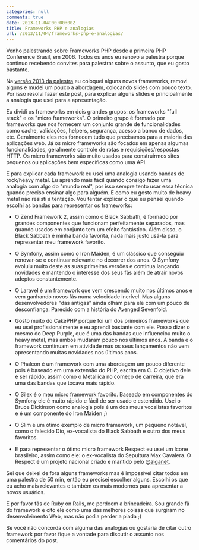 ```yaml
---
categories: null
comments: true
date: 2013-11-04T00:00:00Z
title: Frameworks PHP e analogias
url: /2013/11/04/frameworks-php-e-analogias/
---
```


Venho palestrando sobre Frameworks PHP desde a primeira PHP Conference Brasil, em 2006. Todos os anos eu renovo a palestra porque continuo recebendo convites para palestrar sobre o assunto, que eu gosto bastante. 

Na [versão 2013 da palestra](http://www.slideshare.net/eminetto/frameworks-php2013) eu coloquei alguns novos frameworks, removi alguns e mudei um pouco a abordagem, colocando slides com pouco texto. Por isso resolvi fazer este post, para explicar alguns slides e principalmente a analogia que usei para a apresentação. 

<!--more-->

Eu dividi os frameworks em dois grandes grupos: os frameworks "full stack" e os "micro frameworks". O primeiro grupo é formado por frameworks que nos fornecem um conjunto grande de funcionalidades como cache, validações, helpers, segurança, acesso a banco de dados, etc. Geralmente eles nos fornecem tudo que precisamos para a maioria das aplicações web. Já os micro frameworks são focados em apenas algumas funcionalidades, geralmente controle de rotas e requisições/respostas HTTP. Os micro frameworks são muito usados para construirmos sites pequenos ou aplicações bem específicas como uma API. 

E para explicar cada framework eu usei uma analogia usando bandas de rock/heavy metal. Eu aprendo mais fácil quando consigo fazer uma analogia com algo do "mundo real", por isso sempre tento usar essa técnica quando preciso ensinar algo para alguém. E como eu gosto muito de heavy metal não resisti a tentação. Vou tentar explicar o que eu pensei quando escolhi as bandas para representar os frameworks:

- O Zend Framework 2, assim como o Black Sabbath, é formado por grandes componentes que funcionam perfeitamente separados, mas quando usados em conjunto tem um efeito fantástico. Além disso, o Black Sabbath é minha banda favorita, nada mais justo usá-la para representar meu framework favorito.

- O Symfony, assim como o Iron Maiden, é um clássico que conseguiu renovar-se e continuar relevante no decorrer dos anos. O Symfony evoluiu muito deste as suas primeiras versões e continua lançando novidades e mantendo o interesse dos seus fãs além de atrair novos adeptos constantemente. 

- O Laravel é um framework que vem crescendo muito nos últimos anos e vem ganhando novos fãs numa velocidade incrível. Mas alguns desenvolvedores "das antigas" ainda olham para ele com um pouco de desconfiança. Parecido com a história do Avenged Sevenfold.

- Gosto muito do CakePHP porque foi um dos primeiros frameworks que eu usei profissionalmente e eu aprendi bastante com ele. Posso dizer o mesmo do Deep Purple, que é uma das bandas que influenciou muito o heavy metal, mas ambos mudaram pouco nos últimos anos. A banda e o framework continuam em atividade mas os seus lançamentos não vem apresentando muitas novidades nos últimos anos. 

- O Phalcon é um framework com uma abordagem um pouco diferente pois é baseado em uma extensão do PHP, escrita em C. O objetivo dele é ser rápido, assim como o Metallica no começo de carreira, que era uma das bandas que tocava mais rápido. 

- O Silex é o meu micro framework favorito. Baseado em componentes do Symfony ele é muito rápido e fácil de ser usado e estendido. Usei o Bruce Dickinson como analogia pois é um dos meus vocalistas favoritos e  é um componente do Iron Maiden ;)

- O Slim é um ótimo exemplo de micro framework, um pequeno notável, como o falecido Dio, ex-vocalista do Black Sabbath e outro dos meus favoritos. 

- E para representar o ótimo micro framework Respect eu usei um ícone brasileiro, assim como ele: o ex-vocalista do Sepultura Max Cavalera. O  Respect é um projeto nacional criado e mantido pelo [@alganet](http://twitter.com/alganet).

Sei que deixei de fora alguns frameworks mas é impossível citar todos em uma palestra de 50 min, então eu precisei escolher alguns. Escolhi os que eu acho mais relevantes e também os mais modernos para apresentar a novos usuários. 

E por favor fãs de Ruby on Rails, me perdoem a brincadeira. Sou grande fã do framework e cito ele como uma das melhores coisas que surgiram no desenvolvimento Web, mas não podia perder a piada ;)

Se você não concorda com alguma das analogias ou gostaria de citar outro framework por favor fique a vontade para discutir o assunto nos comentários do post. 